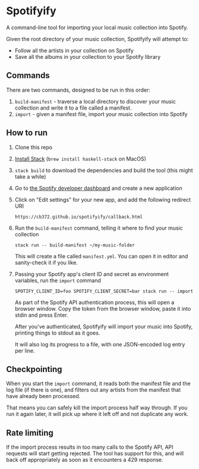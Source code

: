 # Spotifyify

A command-line tool for importing your local music collection into Spotify.

Given the root directory of your music collection, Spotifyify will attempt to:

* Follow all the artists in your collection on Spotify
* Save all the albums in your collection to your Spotify library

## Commands

There are two commands, designed to be run in this order:

1. `build-manifest` - traverse a local directory to discover your music
   collection and write it to a file called a manifest.
2. `import` - given a manifest file, import your music collection into Spotify

## How to run

1. Clone this repo

2. [Install
   Stack](https://docs.haskellstack.org/en/stable/README/#how-to-install) (`brew
   install haskell-stack` on MacOS)

3. `stack build` to download the dependencies and build the tool (this might
   take a while)

4. Go to [the Spotify developer
   dashboard](https://developer.spotify.com/dashboard/applications) and create a
   new application

5. Click on "Edit settings" for your new app, and add the following redirect URI

    ```
    https://cb372.github.io/spotifyify/callback.html
    ```

6. Run the `build-manifest` command, telling it where to find your music collection

    ```
    stack run -- build-manifest ~/my-music-folder
    ```

    This will create a file called `manifest.yml`. You can open it in editor and
    sanity-check it if you like.

7. Passing your Spotify app's client ID and secret as environment variables, run
   the `import` command

   `SPOTIFY_CLIENT_ID=foo SPOTIFY_CLIENT_SECRET=bar stack run -- import`

   As part of the Spotify API authentication process, this will open a browser
   window. Copy the token from the browser window, paste it into stdin and press
   Enter.

   After you've authenticated, Spotifyify will import your music into Spotify,
   printing things to stdout as it goes.

   It will also log its progress to a file, with one JSON-encoded log entry per
   line.

## Checkpointing

When you start the `import` command, it reads both the manifest file and the log
file (if there is one), and filters out any artists from the manifest that have
already been processed.

That means you can safely kill the import process half way through. If you run
it again later, it will pick up where it left off and not duplicate any work.

## Rate limiting

If the import process results in too many calls to the Spotify API, API requests
will start getting rejected. The tool has support for this, and will back off
appropriately as soon as it encounters a 429 response.
